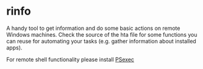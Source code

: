 # rinfo
A handy tool to get information and do some basic actions on remote Windows machines. Check the source of the hta file for some functions you can reuse for automating your tasks (e.g. gather information about installed apps).

For remote shell functionality please install  [PSexec](https://docs.microsoft.com/en-us/sysinternals/downloads/psexec)
